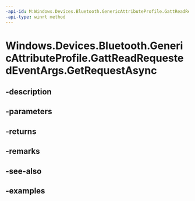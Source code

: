 ```yaml
---
-api-id: M:Windows.Devices.Bluetooth.GenericAttributeProfile.GattReadRequestedEventArgs.GetRequestAsync
-api-type: winrt method
---
```


<!-- Method syntax.
public IAsyncOperation<GattReadRequest> GattReadRequestedEventArgs.GetRequestAsync()
-->

# Windows.Devices.Bluetooth.GenericAttributeProfile.GattReadRequestedEventArgs.GetRequestAsync

## -description

## -parameters

## -returns

## -remarks

## -see-also

## -examples

